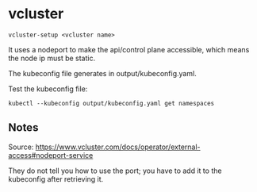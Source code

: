 # vcluster
```
vcluster-setup <vcluster name>
```
It uses a nodeport to make the api/control plane accessible, which means the node ip must be static.

The kubeconfig file generates in output/kubeconfig.yaml.

Test the kubeconfig file:
```
kubectl --kubeconfig output/kubeconfig.yaml get namespaces
```

## Notes
Source:
https://www.vcluster.com/docs/operator/external-access#nodeport-service

They do not tell you how to use the port; you have to add it to the kubeconfig after retrieving it.

